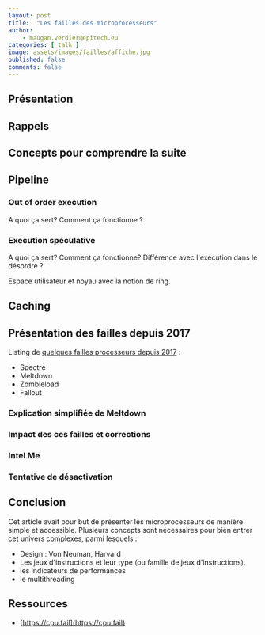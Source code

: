 ```yaml
---
layout: post
title:  "Les failles des microprocesseurs"
author:
    - maugan.verdier@epitech.eu
categories: [ talk ]
image: assets/images/failles/affiche.jpg
published: false
comments: false
---
```


## Présentation

## Rappels

## Concepts pour comprendre la suite

## Pipeline

### Out of order execution
A quoi ça sert? Comment ça fonctionne ?

### Execution spéculative
A quoi ça sert? Comment ça fonctionne? Différence avec l'exécution dans le désordre ?

Espace utilisateur et noyau avec la notion de ring.

## Caching

## Présentation des failles depuis 2017

Listing de [quelques failles processeurs depuis 2017](https://cpu.fail) :
- Spectre
- Meltdown
- Zombieload
- Fallout

### Explication simplifiée de Meltdown

### Impact des ces failles et corrections

### Intel Me

### Tentative de désactivation

## Conclusion

Cet article avait pour but de présenter les microprocesseurs de manière simple et accessible. Plusieurs concepts sont nécessaires pour bien entrer cet univers complexes, parmi lesquels :
- Design : Von Neuman, Harvard
- Les jeux d'instructions et leur type (ou famille de jeux d'instructions).
- les indicateurs de performances
- le multithreading

## Ressources

- [https://cpu.fail](https://cpu.fail)

[1]: https://cpu.fail
